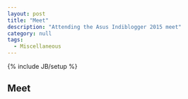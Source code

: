 ```yaml
---
layout: post
title: "Meet"
description: "Attending the Asus Indiblogger 2015 meet"
category: null 
tags:
  - Miscellaneous
---
```

{% include JB/setup %}

## Meet

